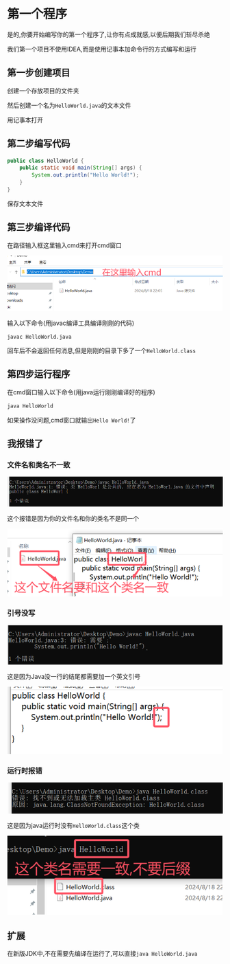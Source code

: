 # 第一个程序

是的,你要开始编写你的第一个程序了,让你有点成就感,以便后期我们斩尽杀绝

我们第一个项目不使用IDEA,而是使用记事本加命令行的方式编写和运行

## 第一步创建项目

创建一个存放项目的文件夹

然后创建一个名为`HelloWorld.java`的文本文件

用记事本打开

## 第二步编写代码

```java
public class HelloWorld {
    public static void main(String[] args) {
        System.out.println("Hello World!");
    }
}
```

保存文本文件

## 第三步编译代码

在路径输入框这里输入cmd来打开cmd窗口

![ffa6eb74328ebe8adf2e58234728cdab1ac69091](Assets/ffa6eb74328ebe8adf2e58234728cdab1ac69091.png)

输入以下命令(用javac编译工具编译刚刚的代码)

```shell
javac HelloWorld.java
```

回车后不会返回任何消息,但是刚刚的目录下多了一个`HelloWorld.class`

## 第四步运行程序

在cmd窗口输入以下命令(用java运行刚刚编译好的程序)

```java
java HelloWorld
```

如果操作没问题,cmd窗口就输出`Hello World!`了

## 我报错了

### 文件名和类名不一致

![7e06fabff395b6e160ce86c194b25bce19c1d6ac](Assets/7e06fabff395b6e160ce86c194b25bce19c1d6ac.png)

这个报错是因为你的文件名和你的类名不是同一个

![d8250545f5b8df277b6bab3ad1f607e93b3e0ef4](Assets/d8250545f5b8df277b6bab3ad1f607e93b3e0ef4.png)

### 引号没写

![9dfd6392d1970564dbbee344db9a045c36db9053](Assets/9dfd6392d1970564dbbee344db9a045c36db9053.png)

这是因为Java没一行的结尾都需要加一个英文引号

![532b8bc466c6ff12e25b21e1e81d94b55e8be5a6](Assets/532b8bc466c6ff12e25b21e1e81d94b55e8be5a6.png)

### 运行时报错

![f3bf339aa9808f0950bdc776fdd2b9edf7f8d8b9](Assets/f3bf339aa9808f0950bdc776fdd2b9edf7f8d8b9.png)

这是因为java运行时没有`HelloWorld.class`这个类

![458db3ae21b5fe45083360fd0aeff003de0e6bc0](Assets/458db3ae21b5fe45083360fd0aeff003de0e6bc0.png)

## 扩展

在新版JDK中,不在需要先编译在运行了,可以直接`java HelloWorld.java`
